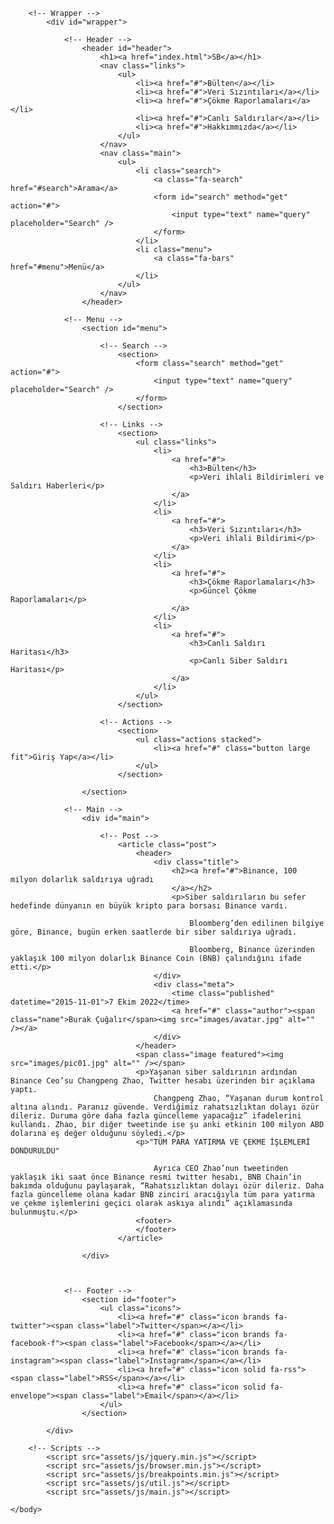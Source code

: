 
<!DOCTYPE HTML>
<html>
	<head>
		<title>Siber Haberler</title>
		<meta charset="utf-8" />
		<meta name="viewport" content="width=device-width, initial-scale=1, user-scalable=no" />
		<link rel="stylesheet" href="assets/css/main.css" />
	</head>
	<body class="single is-preload">

		<!-- Wrapper -->
			<div id="wrapper">

				<!-- Header -->
					<header id="header">
						<h1><a href="index.html">SB</a></h1>
						<nav class="links">
							<ul>
								<li><a href="#">Bülten</a></li>
								<li><a href="#">Veri Sızıntıları</a></li>
								<li><a href="#">Çökme Raporlamaları</a></li>
								<li><a href="#">Canlı Saldırılar</a></li>
								<li><a href="#">Hakkımmızda</a></li>
							</ul>
						</nav>
						<nav class="main">
							<ul>
								<li class="search">
									<a class="fa-search" href="#search">Arama</a>
									<form id="search" method="get" action="#">
										<input type="text" name="query" placeholder="Search" />
									</form>
								</li>
								<li class="menu">
									<a class="fa-bars" href="#menu">Menü</a>
								</li>
							</ul>
						</nav>
					</header>

				<!-- Menu -->
					<section id="menu">

						<!-- Search -->
							<section>
								<form class="search" method="get" action="#">
									<input type="text" name="query" placeholder="Search" />
								</form>
							</section>

						<!-- Links -->
							<section>
								<ul class="links">
									<li>
										<a href="#">
											<h3>Bülten</h3>
											<p>Veri ihlali Bildirimleri ve Saldırı Haberleri</p>
										</a>
									</li>
									<li>
										<a href="#">
											<h3>Veri Sızıntıları</h3>
											<p>Veri ihlali Bildirimi</p>
										</a>
									</li>
									<li>
										<a href="#">
											<h3>Çökme Raporlamaları</h3>
											<p>Güncel Çökme Raporlamaları</p>
										</a>
									</li>
									<li>
										<a href="#">
											<h3>Canlı Saldırı Haritası</h3>
											<p>Canlı Siber Saldırı Haritası</p>
										</a>
									</li>
								</ul>
							</section>

						<!-- Actions -->
							<section>
								<ul class="actions stacked">
									<li><a href="#" class="button large fit">Giriş Yap</a></li>
								</ul>
							</section>

					</section>

				<!-- Main -->
					<div id="main">

						<!-- Post -->
							<article class="post">
								<header>
									<div class="title">
										<h2><a href="#">Binance, 100 milyon dolarlık saldırıya uğradı
										</a></h2>
										<p>Siber saldırıların bu sefer hedefinde dünyanın en büyük kripto para borsası Binance vardı.

											Bloomberg’den edilinen bilgiye göre, Binance, bugün erken saatlerde bir siber saldırıya uğradı.
											
											Bloomberg, Binance üzerinden yaklaşık 100 milyon dolarlık Binance Coin (BNB) çalındığını ifade etti.</p>
									</div>
									<div class="meta">
										<time class="published" datetime="2015-11-01">7 Ekim 2022</time>
										<a href="#" class="author"><span class="name">Burak Çuğalır</span><img src="images/avatar.jpg" alt="" /></a>
									</div>
								</header>
								<span class="image featured"><img src="images/pic01.jpg" alt="" /></span>
								<p>Yaşanan siber saldırının ardından Binance Ceo’su Changpeng Zhao, Twitter hesabı üzerinden bir açıklama yaptı.
									Changpeng Zhao, “Yaşanan durum kontrol altına alındı. Paranız güvende. Verdiğimiz rahatsızlıktan dolayı özür dileriz. Duruma göre daha fazla güncelleme yapacağız” ifadelerini kullandı. Zhao, bir diğer tweetinde ise şu anki etkinin 100 milyon ABD dolarına eş değer olduğunu söyledi.</p>
								<p>"TÜM PARA YATIRMA VE ÇEKME İŞLEMLERİ DONDURULDU"

									Ayrıca CEO Zhao’nun tweetinden yaklaşık iki saat önce Binance resmi twitter hesabı, BNB Chain’in bakımda olduğunu paylaşarak, “Rahatsızlıktan dolayı özür dileriz. Daha fazla güncelleme olana kadar BNB zinciri aracığıyla tüm para yatırma ve çekme işlemlerini geçici olarak askıya alındı” açıklamasında bulunmuştu.</p>
								<footer>
								</footer>
							</article>

					</div>

					

				<!-- Footer -->
					<section id="footer">
						<ul class="icons">
							<li><a href="#" class="icon brands fa-twitter"><span class="label">Twitter</span></a></li>
							<li><a href="#" class="icon brands fa-facebook-f"><span class="label">Facebook</span></a></li>
							<li><a href="#" class="icon brands fa-instagram"><span class="label">Instagram</span></a></li>
							<li><a href="#" class="icon solid fa-rss"><span class="label">RSS</span></a></li>
							<li><a href="#" class="icon solid fa-envelope"><span class="label">Email</span></a></li>
						</ul>
					</section>

			</div>

		<!-- Scripts -->
			<script src="assets/js/jquery.min.js"></script>
			<script src="assets/js/browser.min.js"></script>
			<script src="assets/js/breakpoints.min.js"></script>
			<script src="assets/js/util.js"></script>
			<script src="assets/js/main.js"></script>

	</body>
</html>
